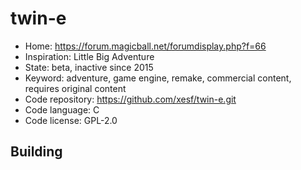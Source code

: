 # twin-e

- Home: https://forum.magicball.net/forumdisplay.php?f=66
- Inspiration: Little Big Adventure
- State: beta, inactive since 2015
- Keyword: adventure, game engine, remake, commercial content, requires original content
- Code repository: https://github.com/xesf/twin-e.git
- Code language: C
- Code license: GPL-2.0

## Building
